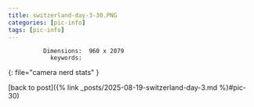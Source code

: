 ```yaml
---
title: switzerland-day-3-30.PNG
categories: [pic-info]
tags: [pic-info]
---
```


```text
          Dimensions:  960 x 2079
            keywords:  
```
{: file="camera nerd stats" }

[back to post]({% link _posts/2025-08-19-switzerland-day-3.md %}#pic-30)